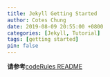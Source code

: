 ```yaml
---
title: Jekyll Getting Started
author: Cotes Chung
date: 2019-08-09 20:55:00 +0800
categories: [Jekyll, Tutorial]
tags: [getting started]
pin: false
---
```


**请参考**[codeRules README](https://github.com/wangmengqiang001/codeRules "Github codeRules")
